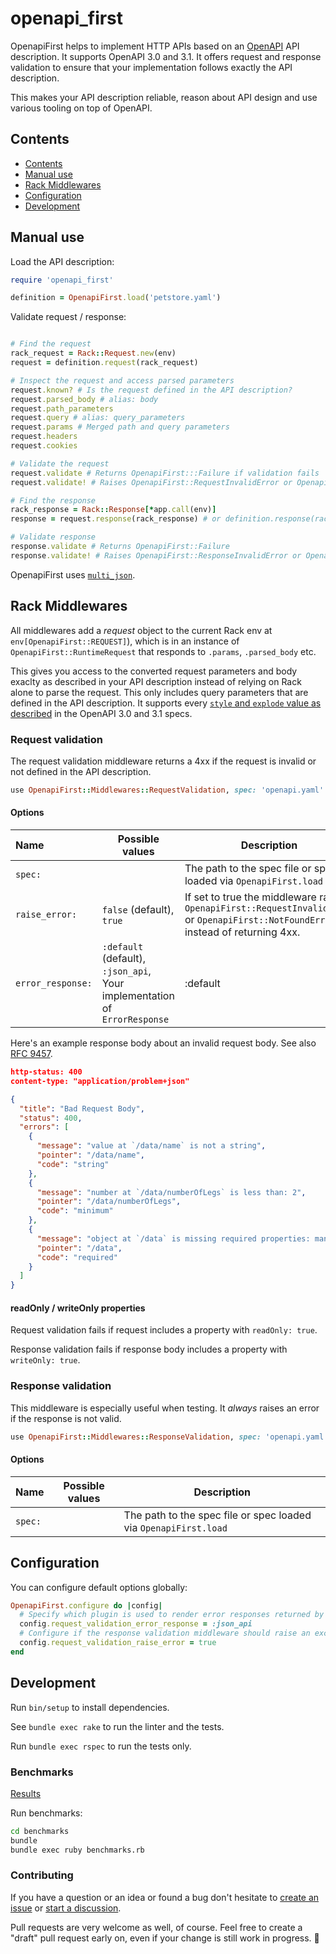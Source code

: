 # openapi_first

OpenapiFirst helps to implement HTTP APIs based on an [OpenAPI](https://www.openapis.org/) API description. It supports OpenAPI 3.0 and 3.1. It offers request and response validation to ensure that your implementation follows exactly the API description.

This makes your API description reliable, reason about API design and use various tooling on top of OpenAPI.

## Contents

<!-- TOC -->

- [Contents](#contents)
- [Manual use](#manual-use)
- [Rack Middlewares](#rack-middlewares)
- [Configuration](#configuration)
- [Development](#development)

<!-- /TOC -->

## Manual use

Load the API description:

```ruby
require 'openapi_first'

definition = OpenapiFirst.load('petstore.yaml')
```

Validate request / response:

```ruby

# Find the request
rack_request = Rack::Request.new(env)
request = definition.request(rack_request)

# Inspect the request and access parsed parameters
request.known? # Is the request defined in the API description?
request.parsed_body # alias: body
request.path_parameters
request.query # alias: query_parameters
request.params # Merged path and query parameters
request.headers
request.cookies

# Validate the request
request.validate # Returns OpenapiFirst:::Failure if validation fails
request.validate! # Raises OpenapiFirst::RequestInvalidError or OpenapiFirst::NotFoundError if validation fails

# Find the response
rack_response = Rack::Response[*app.call(env)]
response = request.response(rack_response) # or definition.response(rack_request, rack_response)

# Validate response
response.validate # Returns OpenapiFirst::Failure
response.validate! # Raises OpenapiFirst::ResponseInvalidError or OpenapiFirst::ResponseNotFoundError if validation fails
```

OpenapiFirst uses [`multi_json`](https://rubygems.org/gems/multi_json).

## Rack Middlewares

All middlewares add a _request_ object to the current Rack env at `env[OpenapiFirst::REQUEST]`), which is in an instance of `OpenapiFirst::RuntimeRequest` that responds to `.params`, `.parsed_body` etc.

This gives you access to the converted request parameters and body exaclty as described in your API description instead of relying on Rack alone to parse the request. This only includes query parameters that are defined in the API description. It supports every [`style` and `explode` value as described](https://spec.openapis.org/oas/latest.html#style-examples) in the OpenAPI 3.0 and 3.1 specs.

### Request validation

The request validation middleware returns a 4xx if the request is invalid or not defined in the API description.

```ruby
use OpenapiFirst::Middlewares::RequestValidation, spec: 'openapi.yaml'
```

#### Options

| Name              | Possible values                                                           | Description                                                                                                                         |
| :---------------- | ------------------------------------------------------------------------- | ----------------------------------------------------------------------------------------------------------------------------------- |
| `spec:`           |                                                                           | The path to the spec file or spec loaded via `OpenapiFirst.load`                                                                    |
| `raise_error:`    | `false` (default), `true`                                                 | If set to true the middleware raises `OpenapiFirst::RequestInvalidError` or `OpenapiFirst::NotFoundError` instead of returning 4xx. |
| `error_response:` | `:default` (default), `:json_api`, Your implementation of `ErrorResponse` | :default                                                                                                                            |

Here's an example response body about an invalid request body. See also [RFC 9457](https://www.rfc-editor.org/rfc/rfc9457).

```json
http-status: 400
content-type: "application/problem+json"

{
  "title": "Bad Request Body",
  "status": 400,
  "errors": [
    {
      "message": "value at `/data/name` is not a string",
      "pointer": "/data/name",
      "code": "string"
    },
    {
      "message": "number at `/data/numberOfLegs` is less than: 2",
      "pointer": "/data/numberOfLegs",
      "code": "minimum"
    },
    {
      "message": "object at `/data` is missing required properties: mandatory",
      "pointer": "/data",
      "code": "required"
    }
  ]
}
```

#### readOnly / writeOnly properties

Request validation fails if request includes a property with `readOnly: true`.

Response validation fails if response body includes a property with `writeOnly: true`.

### Response validation

This middleware is especially useful when testing. It _always_ raises an error if the response is not valid.

```ruby
use OpenapiFirst::Middlewares::ResponseValidation, spec: 'openapi.yaml' if ENV['RACK_ENV'] == 'test'
```

#### Options

| Name    | Possible values | Description                                                      |
| :------ | --------------- | ---------------------------------------------------------------- |
| `spec:` |                 | The path to the spec file or spec loaded via `OpenapiFirst.load` |

## Configuration

You can configure default options globally:

```ruby
OpenapiFirst.configure do |config|
  # Specify which plugin is used to render error responses returned by the request validation middleware (defaults to :default)
  config.request_validation_error_response = :json_api
  # Configure if the response validation middleware should raise an exception (defaults to false)
  config.request_validation_raise_error = true
end
```

## Development

Run `bin/setup` to install dependencies.

See `bundle exec rake` to run the linter and the tests.

Run `bundle exec rspec` to run the tests only.

### Benchmarks

[Results](https://gist.github.com/ahx/e6ffced58bd2e8d5baffb2f4d2c1f823)

Run benchmarks:

```sh
cd benchmarks
bundle
bundle exec ruby benchmarks.rb
```

### Contributing

If you have a question or an idea or found a bug don't hesitate to [create an issue](https://github.com/ahx/openapi_first/issues) or [start a discussion](https://github.com/ahx/openapi_first/discussions).

Pull requests are very welcome as well, of course. Feel free to create a "draft" pull request early on, even if your change is still work in progress. 🤗
